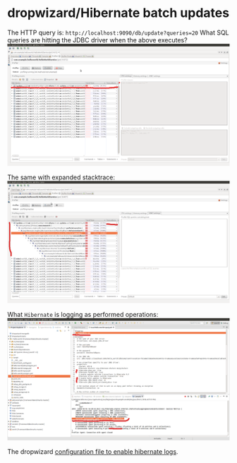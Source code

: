 # dropwizard/Hibernate batch updates

The HTTP query is: `http://localhost:9090/db/update?queries=20`
What SQL queries are hitting the JDBC driver when the above executes?
![VisualVM JDBC log](VisualVM-single-http-request.png)

The same with expanded stacktrace:
![VisualVM JDBC log expanded](VisualVM-single-http-request-expanded.png)

What `Hibernate` is logging as performed operations:
![Hibernate log](Hibernate-log.png)

The dropwizard [configuration file to enable hibernate logs](local-hello-world-mysql.yml).
